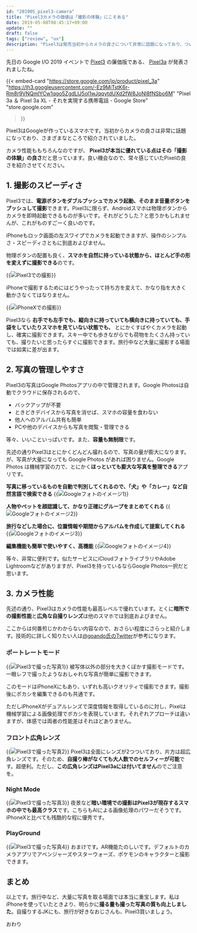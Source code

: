 ```yaml
---
id: "201905_pixel3-camera"
title: "Pixel3カメラの価値は「撮影の体験」にこそある"
date: 2019-05-08T08:45:17+09:00
update: ""
draft: false
tags: ["review", "ux"]
description: "Pixel3は発売当初からカメラの良さについて非常に話題になっており、ついてさまざまなところで紹介されていました。カメラ性能ももちろんなのですが、Pixel3が本当に優れている点はその「撮影の体験」の良さだと思っています。良い機会なので、常々感じていたPixelの良さを紹介させてください。"
---
```


先日の Google I/O 2019 イベントで [Pixel3](https://store.google.com/jp/product/pixel_3) の廉価版である、 [Pixel3a](https://store.google.com/jp/product/pixel_3a) が発表されましたね。

{{< embed-card
    "https://store.google.com/jp/product/pixel_3a"
    "https://lh3.googleusercontent.com/-Ez9MiTstK6r-Rm8r9VNQmlYCw1qgo5ZgdLlJ5ol1wJqqytdUXd2fW8JoNl8fNSbo6M"
    "Pixel 3a ＆ Pixel 3a XL - それを実現する携帯電話 - Google Store"
    "store.google.com"
>}}


Pixel3はGoogleが作っているスマホです。当初からカメラの良さは非常に話題になっており、さまざまなところで紹介されていました。

カメラ性能ももちろんなのですが、 **Pixel3が本当に優れている点はその「撮影の体験」の良さ**だと思っています。良い機会なので、常々感じていたPixelの良さを紹介させてください。

## 1. 撮影のスピーディさ

Pixel3では、**電源ボタンをダブルプッシュでカメラ起動、そのまま音量ボタンをプッシュして撮影**できます。Pixel3に限らず、Androidスマホは物理ボタンからカメラを即時起動できるものが多いです。それがどうした？と思うかもしれませんが、これがものすごーく良いのです。

iPhoneもロック画面の左スワイプでカメラを起動できますが、操作のシンプルさ・スピーディさともに到底およびません。

物理ボタンの配置も良く、**スマホを自然に持っている状態から、ほとんど手の形を変えずに撮影できる**のです。

{{<img alt="Pixel3での撮影" src="cameraOn-pixel.jpg">}}


iPhoneで撮影するためにはどうやったって持ち方を変えて、かなり指を大きく動かさなくてはなりません。

{{<img alt="iPhoneXでの撮影" src="cameraOn--iphone.jpg">}}


Pixel3なら **右手でも左手でも、縦向きに持っていても横向きに持っていても、手袋をしていたりスマホを見ていない状態でも、** とにかくすばやくカメラを起動し、確実に撮影できます。スキー中でも歩きながらでも荷物をたくさん持っていても、撮りたいと思ったらすぐに撮影できます。旅行中など大量に撮影する場面では如実に差が出ます。

## 2. 写真の管理しやすさ

Pixel3の写真はGoogle Photosアプリの中で管理されます。Google Photosは自動でクラウドに保存されるので、

- バックアップが不要
- ときどきデバイスから写真を消せば、スマホの容量を食わない
- 他人へのアルバム共有も簡単
- PCや他のデバイスからも写真を閲覧・管理できる

等々、いいこといっぱいです。また、<b>容量も無制限</b>です。

先述の通りPixel3はとにかくどんどん撮れるので、写真の量が膨大になります。が、写真が大量になっても Google Photos があれば困りません。Google Photos は機械学習の力で、とにかく**ほっといても膨大な写真を整理できる**アプリです。

<b>写真に移っているものを自動で判別してくれるので、「犬」や「カレー」など自然言語で検索できる</b>
{{<img alt="Googleフォトのイメージ1" src="googlePhotos--1.jpg">}}

<b>人物やペットを顔認識して、かなり正確にグループをまとめてくれる</b>
{{<img alt="Googleフォトのイメージ2" src="googlePhotos--2.jpg">}}

<b>旅行などした場合に、位置情報や期間からアルバムを作成して提案してくれる</b>
{{<img alt="Googleフォトのイメージ3" src="googlePhotos--3.jpg">}}

<b>編集機能も簡単で使いやすく、高機能</b>
{{<img alt="Googleフォトのイメージ4" src="googlePhotos--4.jpg">}}

等々、非常に便利です。似たサービスにiCloudフォトライブラリやAdobe Lightroomなどがありますが、Pixel3を持っているならGoogle Photos一択だと思います。

## 3. カメラ性能
先述の通り、Pixel3はカメラの性能も最高レベルで優れています。とくに**暗所での撮影性能**と**広角な自撮りレンズ**は他のスマホでは到底およびません。

ここからは何番煎じかわからない内容なので、おさらい程度にさらっと紹介します。技術的に詳しく知りたい人は[@goando氏のTwitter](https://twitter.com/i/moments/1057656588255674369)が参考になります。

### ポートレートモード
{{<img alt="Pixel3で撮った写真1" src="pixel3Photo--1.jpg">}}
被写体以外の部分を大きくぼかす撮影モードです。一眼レフで撮ったようなおしゃれな写真が簡単に撮影できます。

このモードはiPhoneXにもあり、いずれも高いクオリティで撮影できます。撮影後にボカシを編集できるのも共通です。

ただしiPhoneXがデュアルレンズで深度情報を取得しているのに対し、Pixelは機械学習による画像処理でボカシを表現しています。それぞれアプローチは違いますが、体感では両者の性能差はそれほどありません。

### フロント広角レンズ
{{<img alt="Pixel3で撮った写真2" src="pixel3Photo--2.jpg">}}
Pixel3は全面にレンズが2つついており、片方は超広角レンズです。そのため、**自撮り棒がなくても大人数でのセルフィーが可能**です。超便利。ただし、<b>この広角レンズはPixel3aには付いてません</b>のでご注意を。

### Night Mode
{{<img alt="Pixel3で撮った写真3" src="pixel3Photo--3.jpg">}}
夜景など**暗い環境での撮影はPixel3が現存するスマホの中でも最高クラス**です。こちらもAIによる画像処理のパワーだそうです。iPhoneXと比べても残酷的な程に優秀です。

### PlayGround
{{<img alt="Pixel3で撮った写真4" src="pixel3Photo--4.jpg">}}
おまけです。AR機能たのしいです。デフォルトのカメラアプリでアベンジャーズやスターウォーズ、ポケモンのキャラクターと撮影できます。

## まとめ

以上です。旅行中など、大量に写真を取る場面では本当に重宝します。私はiPhoneを使っていたときより、明らかに**撮る量も撮った写真の質も向上しました**。自撮りするJKにも、旅行が好きなおじさんも、Pixel3買いましょう。

おわり
